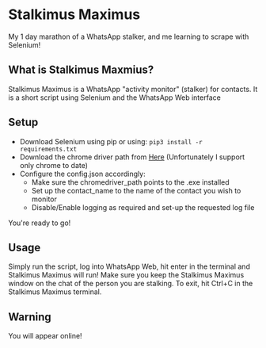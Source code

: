 # Stalkimus Maximus
My 1 day marathon of a WhatsApp stalker, and me learning to scrape with Selenium!

## What is Stalkimus Maxmius?
Stalkimus Maximus is a WhatsApp "activity monitor" (stalker) for contacts.
It is a short script using Selenium and the WhatsApp Web interface

## Setup
* Download Selenium using pip or using: ``` pip3 install -r requirements.txt ```
* Download the chrome driver path from [Here](https://sites.google.com/a/chromium.org/chromedriver/downloads) (Unfortunately I support only chrome to date)
* Configure the config.json accordingly:
    * Make sure the chromedriver_path points to the .exe installed
    * Set up the contact_name to the name of the contact you wish to monitor
    * Disable/Enable logging as required and set-up the requested log file

You're ready to go!

## Usage
Simply run the script, log into WhatsApp Web, hit enter in the terminal and Stalkimus Maximus will run!
Make sure you keep the Stalkimus Maximus window on the chat of the person you are stalking.
To exit, hit Ctrl+C in the Stalkimus Maximus terminal.

## Warning
You will appear online!